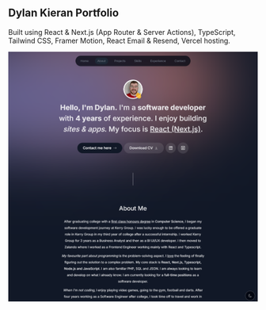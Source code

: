 ## Dylan Kieran Portfolio

Built using React & Next.js (App Router & Server Actions), TypeScript, Tailwind CSS, Framer Motion, React Email & Resend, Vercel hosting.

![Alt text](https://github.com/DylanKieran/portfolio/blob/master/public/portfolio-image.png)

